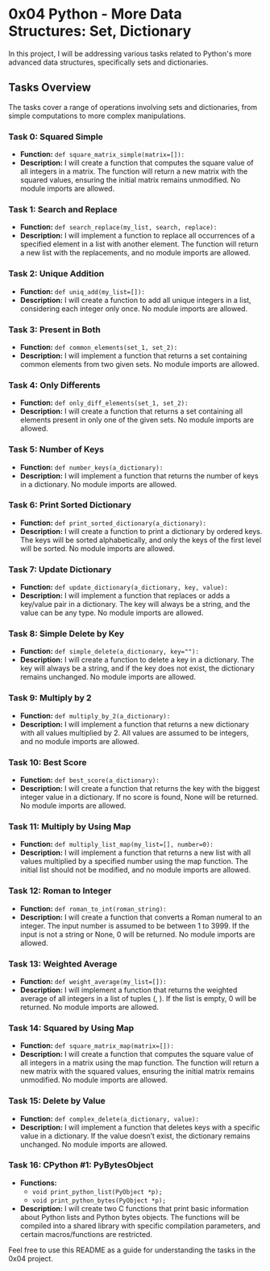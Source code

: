 # 0x04 Python - More Data Structures: Set, Dictionary

In this project, I will be addressing various tasks related to Python's more advanced data structures, specifically sets and dictionaries.

## Tasks Overview

The tasks cover a range of operations involving sets and dictionaries, from simple computations to more complex manipulations.

### Task 0: Squared Simple

- **Function:** `def square_matrix_simple(matrix=[]):`
- **Description:** I will create a function that computes the square value of all integers in a matrix. The function will return a new matrix with the squared values, ensuring the initial matrix remains unmodified. No module imports are allowed.

### Task 1: Search and Replace

- **Function:** `def search_replace(my_list, search, replace):`
- **Description:** I will implement a function to replace all occurrences of a specified element in a list with another element. The function will return a new list with the replacements, and no module imports are allowed.

### Task 2: Unique Addition

- **Function:** `def uniq_add(my_list=[]):`
- **Description:** I will create a function to add all unique integers in a list, considering each integer only once. No module imports are allowed.

### Task 3: Present in Both

- **Function:** `def common_elements(set_1, set_2):`
- **Description:** I will implement a function that returns a set containing common elements from two given sets. No module imports are allowed.

### Task 4: Only Differents

- **Function:** `def only_diff_elements(set_1, set_2):`
- **Description:** I will create a function that returns a set containing all elements present in only one of the given sets. No module imports are allowed.

### Task 5: Number of Keys

- **Function:** `def number_keys(a_dictionary):`
- **Description:** I will implement a function that returns the number of keys in a dictionary. No module imports are allowed.

### Task 6: Print Sorted Dictionary

- **Function:** `def print_sorted_dictionary(a_dictionary):`
- **Description:** I will create a function to print a dictionary by ordered keys. The keys will be sorted alphabetically, and only the keys of the first level will be sorted. No module imports are allowed.

### Task 7: Update Dictionary

- **Function:** `def update_dictionary(a_dictionary, key, value):`
- **Description:** I will implement a function that replaces or adds a key/value pair in a dictionary. The key will always be a string, and the value can be any type. No module imports are allowed.

### Task 8: Simple Delete by Key

- **Function:** `def simple_delete(a_dictionary, key=""):`
- **Description:** I will create a function to delete a key in a dictionary. The key will always be a string, and if the key does not exist, the dictionary remains unchanged. No module imports are allowed.

### Task 9: Multiply by 2

- **Function:** `def multiply_by_2(a_dictionary):`
- **Description:** I will implement a function that returns a new dictionary with all values multiplied by 2. All values are assumed to be integers, and no module imports are allowed.

### Task 10: Best Score

- **Function:** `def best_score(a_dictionary):`
- **Description:** I will create a function that returns the key with the biggest integer value in a dictionary. If no score is found, None will be returned. No module imports are allowed.

### Task 11: Multiply by Using Map

- **Function:** `def multiply_list_map(my_list=[], number=0):`
- **Description:** I will implement a function that returns a new list with all values multiplied by a specified number using the map function. The initial list should not be modified, and no module imports are allowed.

### Task 12: Roman to Integer

- **Function:** `def roman_to_int(roman_string):`
- **Description:** I will create a function that converts a Roman numeral to an integer. The input number is assumed to be between 1 to 3999. If the input is not a string or None, 0 will be returned. No module imports are allowed.

### Task 13: Weighted Average

- **Function:** `def weight_average(my_list=[]):`
- **Description:** I will implement a function that returns the weighted average of all integers in a list of tuples (<score>, <weight>). If the list is empty, 0 will be returned. No module imports are allowed.

### Task 14: Squared by Using Map

- **Function:** `def square_matrix_map(matrix=[]):`
- **Description:** I will create a function that computes the square value of all integers in a matrix using the map function. The function will return a new matrix with the squared values, ensuring the initial matrix remains unmodified. No module imports are allowed.

### Task 15: Delete by Value

- **Function:** `def complex_delete(a_dictionary, value):`
- **Description:** I will implement a function that deletes keys with a specific value in a dictionary. If the value doesn’t exist, the dictionary remains unchanged. No module imports are allowed.

### Task 16: CPython #1: PyBytesObject

- **Functions:**
  - `void print_python_list(PyObject *p);`
  - `void print_python_bytes(PyObject *p);`
- **Description:** I will create two C functions that print basic information about Python lists and Python bytes objects. The functions will be compiled into a shared library with specific compilation parameters, and certain macros/functions are restricted.

Feel free to use this README as a guide for understanding the tasks in the 0x04 project.
